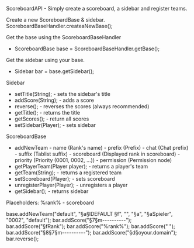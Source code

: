 ScoreboardAPI - Simply create a scoreboard, a sidebar and register teams.

Create a new ScoreboardBase & sidebar.
ScoreboardBaseHandler.createaNewBase();

Get the base using the ScoreboardBaseHandler
  - ScoreboardBase base = ScoreboardBaseHandler.getBase(); 

Get the sidebar using your base.
  - Sidebar bar = base.getSidebar(); 

Sidebar
  - setTitle(String); - sets the sidebar's title
  - addScore(String); - adds a score
  - reverse(); - reverses the scores (always recommended)
  - getTitle(); - returns the title
  - getScores(); - return all scores
  - setSidebar(Player); - sets sidebar

ScoreboardBase
   - addNewTeam
    - name (Rank's name)
    - prefix (Prefix)
    - chat (Chat prefix)
    - suffix (Tablist suffix)
    - scoreboard (Displayed rank in scoreboard)
    - priority (Priority (0001, 0002, ...))
    - permission (Permission node)
  - getPlayerTeam(Player player); - returns a player's team
  - getTeam(String); - returns a registered team
  - setScoreboard(Player); - sets scoreboard
  - unregisterPlayer(Player); - unregisters a player
  - getSidebar(); - returns sidebar

Placeholders:
%rank% - scoreboard

base.addNewTeam("default", "§a§lDEFAULT §f", "", "§a", "§aSpieler", "0002", "default");
bar.addScore("§7§m----------");
bar.addScore("§fRank");
bar.addScore("%rank%");
bar.addScore(" ");
bar.addScore("§8§7§m----------");
bar.addScore("§d§oyour.domain");
bar.reverse();
